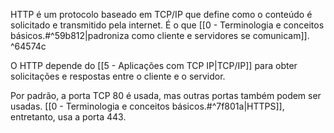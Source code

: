 HTTP é um protocolo baseado em TCP/IP que define como o conteúdo é solicitado e transmitido pela internet. É o que [[0 - Terminologia e conceitos básicos.#^59b812|padroniza como cliente e servidores se comunicam]]. ^64574c

O HTTP depende do [[5 - Aplicações com TCP IP|TCP/IP]] para obter solicitações e respostas entre o cliente e o servidor.

Por padrão, a porta TCP 80 é usada, mas outras portas também podem ser usadas. [[0 - Terminologia e conceitos básicos.#^7f801a|HTTPS]], entretanto, usa a porta 443.